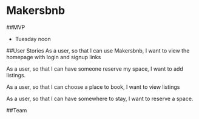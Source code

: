 # Makersbnb

##MVP
* Tuesday noon

##User Stories
As a user, so that I can use Makersbnb,
I want to view the homepage with login and signup links

As a user, so that I can have someone reserve my space,
I want to add listings.

As a user, so that I can choose a place to book,
I want to view listings

As a user, so that I can have somewhere to stay,
I want to reserve a space.

##Team
